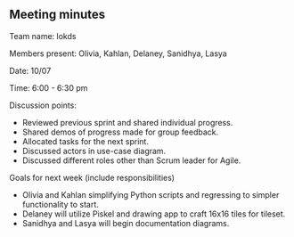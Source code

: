 
## Meeting minutes 

Team name: lokds

Members present: Olivia, Kahlan, Delaney, Sanidhya, Lasya

Date: 10/07

Time: 6:00 - 6:30 pm

Discussion points: 

* Reviewed previous sprint and shared individual progress.
* Shared demos of progress made for group feedback.
* Allocated tasks for the next sprint.
* Discussed actors in use-case diagram.
* Discussed different roles other than Scrum leader for Agile.

Goals for next week (include responsibilities)

* Olivia and Kahlan simplifying Python scripts and regressing to simpler functionality to start.
* Delaney will utilize Piskel and drawing app to craft 16x16 tiles for tileset. 
* Sanidhya and Lasya will begin documentation diagrams. 
